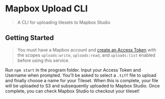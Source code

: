 # Mapbox Upload CLI
> A CLI for uploading tilesets to Mapbox Studio

## Getting Started

> You must have a Mapbox account and [create an Access Token](https://account.mapbox.com/access-tokens/create) with the scopes `uploads:write`, `uploads:read`, and `uploads:list` enabled before using this service.

Run `npm start` in the program folder. Input your Access Token and Username when prompted. You'll be asked to select a `.tiff` file to upload and finally choose a name for your Tileset. When this is complete, your file will be uploaded to S3 and subsequently uploaded to Mapbox Studio. Once complete, you can check Mapbox Studio to checkout your tileset!
